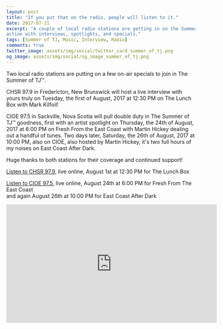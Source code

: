 ```yaml
---
layout: post
title: "If you put that on the radio, people will listen to it."
date: 2017-07-31
excerpt: "A couple of local radio stations are getting in on the Summer of TJ™
action with interviews, spotlights, and specials."
tags: [Summer of TJ, Music, Interview, Radio]
comments: true
twitter_image: assets/img/social/twitter_card_summer_of_tj.png
og_image: assets/img/social/og_image_summer_of_tj.png
---
```


Two local radio stations are putting on a few on-air specials to join in The
Summer of TJ™.

CHSR 97.9 in Fredericton, New Brunswick will host a live interview with yours
truly on Tuesday, the first of August, 2017 at 12:30 PM on The Lunch Box with
Mark Kilfoil!

CIOE 97.5 in Sackville, Nova Scotia will pull double duty in The Summer of TJ™
goodness, first with an artist spotlight on Thursday, the 24th of August, 2017
at 6:00 PM on Fresh From the East Coast with Martin Hickey dealing out a handful
of tunes. Two days later, Saturday, the 26th of August, 2017 at 10:00 PM, also
on CIOE, also hosted by Martin Hickey, it's two full hours of my noises on East
Coast After Dark.

Huge thanks to both stations for their coverage and continued support!

[Listen to CHSR 97.9](http://chsrfm.ca/blog/listen-live), live online, August
1st at 12:30 PM for The Lunch Box  

[Listen to CIOE 97.5](http://www.cioe975.ca/wp/97-5-listen-live/), live online,
August 24th at 6:00 PM for Fresh From The East Coast  
and again August 26th at 10:00 PM for East Coast After Dark

<iframe width="560" height="315" src="https://www.youtube.com/embed/PfA-B7i-p-A"
frameborder="0" allowfullscreen></iframe>
